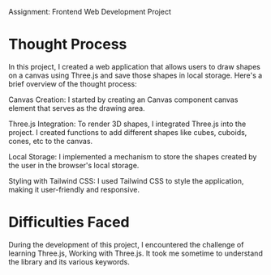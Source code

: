 Assignment: Frontend Web Development Project

# Thought Process
In this project, I created a web application that allows users to draw shapes on a canvas using Three.js and save those shapes in local storage. Here's a brief overview of the thought process:

Canvas Creation: 
I started by creating an Canvas component canvas element that serves as the drawing area.

Three.js Integration: 
To render 3D shapes, I integrated Three.js into the project. I created functions to add different shapes like cubes, cuboids, cones, etc to the canvas.

Local Storage: 
I implemented a mechanism to store the shapes created by the user in the browser's local storage.

Styling with Tailwind CSS: 
I used Tailwind CSS to style the application, making it user-friendly and responsive.

# Difficulties Faced
During the development of this project, I encountered the challenge of learning Three.js, Working with Three.js. It took me sometime to understand the library and its various keywords.
